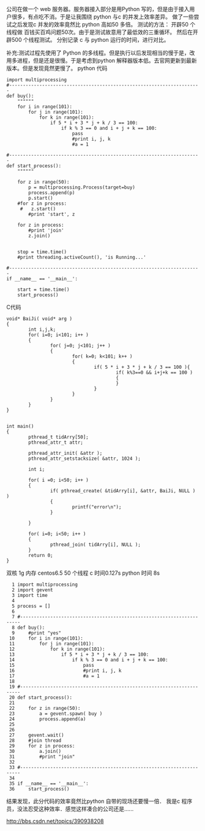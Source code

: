 公司在做一个 web 服务器。服务器接入部分是用Python 写的，但是由于接入用户很多，有点吃不消。于是让我围绕 python 与c 的并发上效率差异。
做了一些尝试之后发现c 并发的效率竟然比 python 高如50 多倍。
测试的方法：
开辟50 个线程做 百钱买百鸡问题50次。由于是测试故意用了最低效的三重循环。
然后在开辟500 个线程测试。
分别记录 c 与 python 运行的时间，进行对比。

补充:测试过程先使用了 Python 的多线程。但是执行以后发现相当的慢于是，改用多进程，但是还是很慢。于是考虑到python 解释器版本低。去官网更新到最新版本。但是发现竟然更慢了。
python 代码

    import multiprocessing
    #----------------------------------------------------------------------
    def buy():
        """"""
        for i in range(101):
            for j in range(101):
                for k in range(101):
                    if 5 * i + 3 * j + k / 3 == 100:
                        if k % 3 == 0 and i + j + k == 100:
                            pass
                            #print i, j, k
                            #a = 1
     
    #----------------------------------------------------------------------
    def start_process():
        """"""
     
        for z in range(50):
            p = multiprocessing.Process(target=buy)
            process.append(p)
            p.start()
        #for z in process:
         #   z.start()
            #print 'start', z
     
        for z in process:
            #print 'join'
            z.join()
     
     
        stop = time.time()
        #print threading.activeCount(), 'is Running...'
     
    #----------------------------------------------------------------------
    if __name__ == '__main__':
     
        start = time.time()
        start_process()

C代码

    void* BaiJi( void* arg )
    {
            int i,j,k;
            for( i=0; i<101; i++ )
            {
                    for( j=0; j<101; j++ )
                    {
                            for( k=0; k<101; k++ )
                            {
                                    if( 5 * i + 3 * j + k / 3 == 100 ){
                                            if( k%3==0 && i+j+k == 100 )
                                            {
                                            }
                                    }
                            }
                    }
            }
    }
     
     
    int main()
    {
            pthread_t tidArry[50];
            pthread_attr_t attr;
     
            pthread_attr_init( &attr );
            pthread_attr_setstacksize( &attr, 1024 );
     
            int i;
     
            for( i =0; i<50; i++ )
            {
                    if( pthread_create( &tidArry[i], &attr, BaiJi, NULL ) )
                    {
                            printf("error\n");
                    }
     
            }
     
            for( i=0; i<50; i++ )
            {
                    pthread_join( tidArry[i], NULL );
            }
            return 0;
    }


双核 1g 内存 centos6.5
50 个线程 c 时间0.127s   python 时间 8s

      1 import multiprocessing
      2 import gevent
      3 import time
      4 
      5 process = []
      6 
      7 #----------------------------------------------------------------------
      8 def buy():
      9     #print "yes"
     10     for i in range(101):
     11         for j in range(101):
     12             for k in range(101):
     13                 if 5 * i + 3 * j + k / 3 == 100:
     14                     if k % 3 == 0 and i + j + k == 100:
     15                         pass
     16                         #print i, j, k
     17                         #a = 1
     18 
     19 #----------------------------------------------------------------------
     20 def start_process():
     21 
     22     for z in range(50):
     23         a = gevent.spawn( buy )
     24         process.append(a)
     25 
     26 
     27     gevent.wait()
     28     #join thread
     29     for z in process:
     30         a.join()
     31         #print "join"
     32 
     33 #----------------------------------------------------------------------
     34 
     35 if __name__ == '__main__':
     36     start_process()

结果发现，此分代码的效率竟然比python 自带的现场还要慢一倍．
我是c 程序员，没法忍受这种效率．感觉这样凑合的公司还是......

http://bbs.csdn.net/topics/390938208










